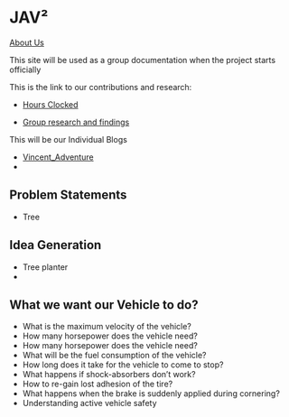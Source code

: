 # JAV²
[About Us]()

This site will be used as a group documentation when the project starts officially

This is the link to our contributions and research:

* [Hours Clocked](https://docs.google.com/spreadsheets/d/1DFZNll1I7CO4VDM-ied0fAtll_ErM5nZQO0H-ZwF12Y/edit#gid=0)

* [Group research and findings]()

This will be our Individual Blogs
* [Vincent_Adventure](https://github.com/hamtamSP/JAV2/tree/master/Vincent_Adventure/Weekly)
*
## Problem Statements
* Tree  

## Idea Generation

* Tree planter
*   

## What we want our Vehicle to do?
* What is the maximum velocity of the vehicle?
* How many horsepower does the vehicle need?
* How many horsepower does the vehicle need?
* What will be the fuel consumption of the vehicle?
* How long does it take for the vehicle to come to stop?
* What happens if shock-absorbers don’t work?
* How to re-gain lost adhesion of the tire?
* What happens when the brake is suddenly applied during cornering?
* Understanding active vehicle safety
